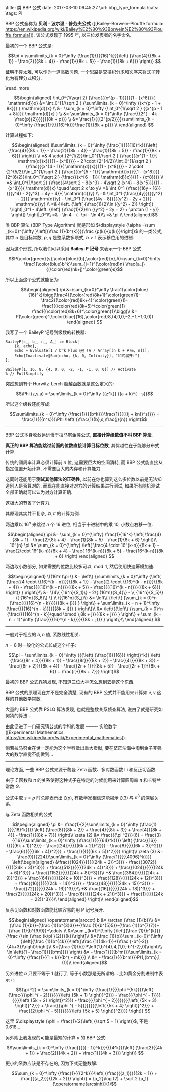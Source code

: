 
\title: 类 BBP 公式
date: 2017-03-10 09:45:27
\url: bbp_type_formula
\cats: 
\tags: PI

BBP 公式全称为 **贝利 - 波尔温 - 普劳夫公式** ([[Bailey–Borwein–Plouffe formula: https://en.wikipedia.org/wiki/Bailey%E2%80%93Borwein%E2%80%93Plouffe_formula]]), 该公式发现于 1995 年, 以三位发表者的名字命名.

最初的一个 BBP 公式是:

$$\pi = \sum\limits_{k = 0}^\infty {\frac{1}{{{{16}^k}}}\left( {\frac{4}{{8k + 1}} - \frac{2}{{8k + 4}} - \frac{1}{{8k + 5}} - \frac{1}{{8k + 6}}} \right)} $$

证明不算太难, 可以作为一道高数习题. 一个思路是交换积分求和次序来将式子转化为有理分式积分.

\read_more

$$\begin{aligned}
\int_0^{1/\sqrt 2} {\frac{{{x^{p - 1}}}}{{1 - {x^8}}}{ \mathrm{d}}x} &= \int_0^{1/\sqrt 2 } {\sum\limits_{k = 0}^\infty {{x^{p - 1 + 8k}}} { \mathrm{d}}x} \\
&= \sum_{k = 0}^\infty {\int_0^{1/\sqrt 2 } {{x^{p - 1 + 8k}}{ \mathrm{d}}x} } \\
&= \sum\limits_{k = 0}^\infty {\frac{{{2^{ - 4k - \frac{p}{2}}}}}{{8k + p}}} \\
&= \frac{1}{{{2^{p/2}}}}\sum\limits_{k = 0}^\infty {\frac{1}{{{{16}^k}}}\frac{1}{{8k + p}}} \\
\end{aligned} $$

计算过程如下: 

$$\begin{aligned}
&\sum\limits_{k = 0}^\infty {\frac{1}{{{{16}^k}}}\left( {\frac{4}{{8k + 1}} - \frac{2}{{8k + 4}} - \frac{1}{{8k + 5}} - \frac{1}{{8k + 6}}} \right)} \\
=& 4 \cdot {2^{1/2}}\int_0^{1/\sqrt 2 } {\frac{{{x^{1 - 1}}{ \mathrm{d}}x}}{{1 - {x^8}}}} - 2 \cdot {2^{4/2}}\int_0^{1/\sqrt 2 } {\frac{{{x^{4 - 1}}{ \mathrm{d}}x}}{{1 - {x^8}}}} - 2 \cdot {2^{5/2}}\int_0^{1/\sqrt 2 } {\frac{{{x^{5 - 1}}{ \mathrm{d}}x}}{{1 - {x^8}}}} - {2^{6/2}}\int_0^{1/\sqrt 2 } {\frac{{{x^{6 - 1}}{ \mathrm{d}}x}}{{1 - {x^8}}}} \\
=& \int_0^{1/\sqrt 2} {\frac{{4\sqrt 2 - 8{x^3} - 4\sqrt 2 {x^4} - 8{x^5}}}{{1 - {x^8}}}{ \mathrm{d}}x} \quad \sqrt 2 x \to y\\
=& \int_0^1 {\frac{{16y - 16}}{{{y^4} - 2{y^3} + 4y - 4}}{ \mathrm{d}}y} \\
=& \int_0^1 {\frac{{4y}}{{{y^2} - 2}}{ \mathrm{d}}y} - \int_0^1 {\frac{{4y - 8}}{{{y^2} - 2y + 2}}{ \mathrm{d}}y} \\
=& 4\left. {\left[ {\frac{1}{2}\ln ({y^2} - 2)} \right]} \right|_0^1 - 4\left. {\left[ {\frac{1}{2}\ln ({y^2} - 2y + 2) + \arctan (1 - y)} \right]} \right|_0^1\\
=& - \ln 4 - (- \pi - \ln 4)\\
=& \pi \\
\end{aligned}$$


类 BBP 算法 (BBP-Type Algorithm) 就是形如 $\displaystyle {\alpha =\sum _{k=0}^{\infty }\left[{\frac {1}{b^{k}}}{\frac {p(k)}{q(k)}}\right]}$ 的一类公式, 其中 $\alpha$ 是目标常数, $p,q$ 是整系数多项式, $b > 1$ 表示移位用的进制.

因为这个形式, 所以我们可以采用 **Bailey-P 记号** 来表示一个 BBP 公式.

$$P(\color{green}{s},\color{blue}{b},\color{red}{n},A)=\sum_{k=0}^\infty \frac1{\color{blue}b^k}\sum_{j=1}^{\color{red}n} \frac{a_j}{(\color{red}nk+j)^\color{green}s}$$

所以上面这个公式就能记为:

$$\begin{aligned}
\pi &=\sum_{k=0}^\infty \frac1{\color{blue}{16}^k}\bigg(\frac4{(\color{red}8k+1)^\color{green}1}-\frac2{(\color{red}8k+4)^\color{green}1}-\frac1{(\color{red}8k+5)^\color{green}1}-\frac1{(\color{red}8k+6)^\color{green}1}\bigg)\\
&= P(\color{green}1,\color{blue}{16},\color{red}8,(4,0,0,−2,−1,−1,0,0))
\end{aligned} $$

我写了一个 BaileyP 记号到级数的转换器:

```wl
BaileyP[s_, b_, n_, A_] := Block[
	{k, echo},
	echo = Evaluate[1 / b^k Plus @@ (A / Array[(n k + #)&, n])];
	Echo[Inactivate@Sum[echo, {k, 0, Infinity}], "和式展开:"]
];

BaileyP[1, 16, 8, {4, 0, 0, -2, -1, -1, 0, 0}] // Activate
% // FullSimplify
```

突然想到有个 Hurwitz-Lerch 超越函数就是这么定义的:

$$\Phi (z,s,a) = \sum\limits_{k = 0}^\infty {{z^k}} {(a + k)^{ - s}}$$

所以这个级数还能写成:

$$\sum\limits_{k = 0}^\infty {\frac{1}{{{b^k}}}\frac{1}{{{{(j + kn)}^s}}}} = \frac{1}{{{n^s}}}\Phi \left( {\frac{1}{b},s,\frac{j}{n}} \right)$$

---

BBP 公式本身收敛远远慢于拉马努金类公式, **直接计算级数值不叫 BBP 算法**.

**真正的 BBP 算法能跳过前面的位数直接计算目标位数**, 其优越性在于能够分布式计算.

传统的圆周率计算必须计算前 $n$ 位, 这需要巨大的空间消耗, 而 BBP 公式能直接从指定位置开始计算, 不需要巨大的内存和计算能力.

这同时还能用于**测试其他算法的正确性**, 以前在你也算到这么多位数以前是无法知道别人是否算对的. 而现在能直接对对方的计算结果进行测试, 如果所有随机测试全部正确就可以认为对方计算正确.

这极大的节省了计算力.

其原理其实并不复杂, 以 $\pi$ 的计算为例.

两边乘以 $16^n$ 来跳过 $n$ 个 $16$ 进位, 相当于十进制中的乘 10, 小数点右移一位.

$$\begin{aligned}
\pi &= \sum_{k = 0}^{\infty} \frac{1}{16^k} \left( \frac{4}{8k + 1} - \frac{2}{8k + 4} - \frac{1}{8k + 5} - \frac{1}{8k + 6} \right)\\
16^{n} \pi &= \sum_{k = 0}^{\infty} \left( \frac{4 \cdot 16^{k-n}}{8k + 1} - \frac{2\cdot 16^{k-n}}{8k + 4} - \frac{ 16^{k-n}}{8k + 5} - \frac{16^{k-n}}{8k + 6} \right)
\end{aligned} $$

两边取小数部分, 如果需要的位数比较多可以$\mod 1$, 然后使用快速幂模加速.

$$\begin{aligned}
\{{16^n}\pi \} &= \left\{ {\sum\limits_{k = 0}^\infty {\left( {\frac{{4 \cdot {{16}^{k - n}}}}{{8k + 1}} - \frac{{2 \cdot {{16}^{k - n}}}}{{8k + 4}} - \frac{{{{16}^{k - n}}}}{{8k + 5}} - \frac{{{{16}^{k - n}}}}{{8k + 6}}} \right)} } \right\}\\
&= \{4\{ {16^n}{S_1}\} - 2\{ {16^n}{S_4}\} - \{ {16^n}{S_5}\} - \{ {16^n}{S_6}\} \} \\
\{{16^n}{S_j}\} &= \left\{ {\left\{ {\sum_{k = 0}^n {\frac{{{{16}^{n - k}}}}{{8k + j}}} } \right\} + \sum\limits_{k = n + 1}^\infty {\frac{{{{16}^{n - k}}}}{{8k + j}}} } \right\}\\
&= \left\{{\left\{ {\sum_{k = 0}^n {\frac{{{{16}^{n - k}}\quad \bmod \,8k + j}}{{8k + j}}} } \right\} + \sum_{k = n + 1}^\infty {\frac{{{{16}^{n - k}}}}{{8k + j}}} } \right\}\\
\end{aligned} $$

---

一般对于相应的 $b,n$ 值, 系数线性相关.

$n=8$ 时一般化的公式长成这个样子:

$$\pi = \sum\limits_{k = 0}^\infty {{{\left( {\frac{1}{{16}}} \right)}^k}} \left( {\frac{{8r + 4}}{{8k + 1}} - \frac{{8r}}{{8k + 2}} - \frac{{4r}}{{8k + 3}} - \frac{{8r + 2}}{{8k + 4}} - \frac{{2r + 1}}{{8k + 5}} - \frac{{2r + 1}}{{8k + 6}} + \frac{r}{{8k + 7}}} \right)$$

最初的 BBP 公式靠猜发现, 不知道三位大神怎么想到去猜这个东西.

BBP 公式的原理现在并不是完全清楚, 现有的 BBP 公式并不能用来计算如 $e,\gamma$ 这样的其他数学常数.

大量的 BBP 公式靠 PSLQ 算法发现, 也就是整数关系侦查算法, 说白了就是研究如何猜的算法...

由此促进了一门研究猜公式的学科的发展 ------ 实验数学 ([Experimental Mathematics: https://en.wikipedia.org/wiki/Experimental_mathematics])...

倘若拉马努金在世一定能为这个学科做出重大贡献, 要在茫茫沙海中淘到金子非强大的数学直觉不能做到...

---

理论方面, 一些 BBP 公式来源于黎曼 Zeta 函数、多对数函数 Li 和反正切函数. 

由于 $\zeta$ 函数和 $\pi$ 的关系使得这种式子在特定的时候能用来计算圆周率 $\pi$ 和卡特兰常数 $G$.

公式中取 $s=p$ 时总能表示出 $\zeta(p)$, 有数学家相信这能揭示 $\zeta(3)$ 与 $\pi^3$ 的深层关系.

与 Zeta 函数相关的公式

$$\begin{aligned}
\pi &= \frac{1}{2}\sum\limits_{k = 0}^\infty {\frac{1}{{{{16}^k}}}} \left( {\frac{8}{{8k + 2}} + \frac{4}{{8k + 3}} + \frac{4}{{8k + 4}} - \frac{1}{{8k + 7}}} \right)\\
\zeta (2) &= \frac{{{\pi ^2}}}{6} = \frac{3}{{16}}\sum\limits_{k = 0}^\infty {\frac{1}{{{{64}^k}}}} \left( {\frac{{16}}{{{{(6k + 1)}^2}}} - \frac{{24}}{{{{(6k + 2)}^2}}} - \frac{8}{{{{(6k + 3)}^2}}} - \frac{6}{{{{(6k + 4)}^2}}} + \frac{1}{{{{(6k + 5)}^2}}}} \right)\\
\zeta (3) &= \frac{9}{{224}}\sum\limits_{k = 0}^\infty {\frac{1}{{{{4096}^k}}}}
\left(\begin{aligned}
&\frac{{1024}}{{{{(24k + 2)}^3}}} - \frac{{3072}}{{{{(24k + 3)}^3}}} + \frac{{512}}{{{{(24k + 4)}^3}}} + \frac{{1024}}{{{{(24k + 6)}^3}}} + \frac{{1152}}{{{{(24k + 8)}^3}}}\\
+& \frac{{384}}{{{{(24k + 9)}^3}}} + \frac{{64}}{{{{(24k + 10)}^3}}} + \frac{{128}}{{{{(24k + 12)}^3}}} + \frac{{16}}{{{{(24k + 14)}^3}}} + \frac{{48}}{{{{(24k + 15)}^3}}} + \frac{{72}}{{{{(24k + 16)}^3}}}\\
+& \frac{{16}}{{{{(24k + 18)}^3}}} + \frac{2}{{{{(24k + 20)}^3}}} - \frac{6}{{{{(24k + 21)}^3}}} + \frac{1}{{{{(24k + 22)}^3}}}\\
\end{aligned} \right)\\
\end{aligned}$$

反余切函数和对数函数能比较容易的用 P 记号展开.

$$\begin{aligned}
\operatorname{arccot} b &= \arctan {\frac {1}{b}}\\
&={\frac {1}{b}}-{\frac {1}{b^{3}3}}+{\frac {1}{b^{5}5}}-{\frac {1}{b^{7}7}}+{\frac {1}{b^{9}9}}+\cdots \\
&=\sum _{k=1}^{\infty }\left[{\frac {1}{b^{k}}}{\frac {\sin {\frac {k\pi }{2}}}{k}}\right]\\
&={\frac {1}{b}}\sum _{k=0}^{\infty }\left[{\frac {1}{b^{4k}}}\left({\frac {1}{4k+1}}+{\frac {-b^{-2}}{4k+3}}\right)\right]\\
&={\frac {1}{b}}P\left(1,b^{4},4,(1,0,-b^{-2},0)\right)\\
\ln \left({1 - \frac{1}{{{b^m}}}} \right) &= - \frac{1}{{{b^m}}}\sum\limits_{k = 0}^\infty {\frac{1}{{1 + k}}{b^{ - mk}}} \\
&= - \frac{1}{{{b^m}}}P(1,{b^m},1,(1))\\
\end{aligned}$$

另外进位 $b$ 只要不等于 1 就行了, 等于小数那是无所谓的... 比如黄金分割进制中表示 $\pi$.

$${\pi ^2} = \sum\limits_{k = 0}^\infty {\frac{1}{{{\phi ^{5k}}}}\left( {\frac{{{\phi ^{ - 2}}}}{{{{\left( {5k + 1} \right)}^2}}} - \frac{{{\phi ^{ - 1}}}}{{{{\left( {5k + 2} \right)}^2}}} - \frac{{{\phi ^{ - 2}}}}{{{{\left( {5k + 3} \right)}^2}}} + \frac{{{\phi ^{ - 5}}}}{{{{\left( {5k + 4} \right)}^2}}} + \frac{{2{\phi ^{ - 5}}}}{{{{\left( {5k + 5} \right)}^2}}}} \right)} $$

这里 $\displaystyle {\phi = \frac{1}{2}\left( {\sqrt 5 + 1} \right)}$, 不是 0.618...

另外附上我发现的可能是最短的计算 $\pi$ 的 BBP 公式:

$$\sum\limits_{k = 0}^\infty {\frac{{{{( - 1)}^k}}}{{{4^k}}}\left( {\frac{2}{{4k + 1}} + \frac{2}{{4k + 2}} + \frac{1}{{4k + 3}}} \right)} $$

更小的系数应该是不存在的, 因为下式无整数解:

$$\sum_{k = 0}^\infty {\frac{1}{{{2^k}}}\left( {\frac{{{a_1}}}{{2k + 1}} + \frac{{{a_2}}}{{2k + 2}}} \right)} = {a_2}\log (2) + \sqrt 2 {a_1}{\operatorname{arcsinh}}(1)$$